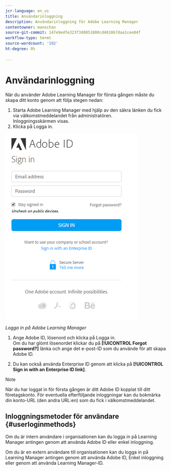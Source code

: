 ```yaml
---
jcr-language: en_us
title: Användarinloggning
description: Användarinloggning för Adobe Learning Manager
contentowner: manochan
source-git-commit: 147e9edfe323f3d0851880cd401067daa1cee84f
workflow-type: tm+mt
source-wordcount: '192'
ht-degree: 0%

---
```




# Användarinloggning

När du använder Adobe Learning Manager för första gången måste du skapa ditt konto genom att följa stegen nedan:

1. Starta Adobe Learning Manager med hjälp av den säkra länken du fick via välkomstmeddelandet från administratören.\
   Inloggningsskärmen visas.
1. Klicka på Logga in.

![](assets/adobeid-signin.png)

*Logga in på Adobe Learning Manager*

1. Ange Adobe ID, lösenord och klicka på Logga in.\
   Om du har glömt lösenordet klickar du på **[!UICONTROL Forgot password?]** länka och ange det e-post-ID som du använde för att skapa Adobe ID.

1. Du kan också använda Enterprise ID genom att klicka på **[!UICONTROL Sign in with an Enterprise ID link]**.

>[!NOTE]
>
>När du har loggat in för första gången är ditt Adobe ID kopplat till ditt företagskonto. För eventuella efterföljande inloggningar kan du bokmärka din konto-URL (den andra URL:en) som du fick i välkomstmeddelandet.

## Inloggningsmetoder för användare {#userloginmethods}

Om du är intern användare i organisationen kan du logga in på Learning Manager antingen genom att använda Adobe ID eller enkel inloggning.

Om du är en extern användare till organisationen kan du logga in på Learning Manager antingen genom att använda Adobe ID, Enkel inloggning eller genom att använda Learning Manager-ID.
